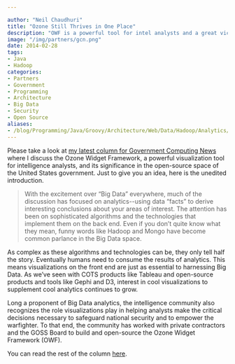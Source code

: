 ```yaml
---

author: "Neil Chaudhuri"
title: "Ozone Still Thrives in One Place"
description: "OWF is a powerful tool for intel analysts and a great victory for government open-source advocates."
image: "/img/partners/gcn.png"
date: 2014-02-28
tags:
- Java
- Hadoop
categories: 
- Partners
- Government
- Programming
- Architecture
- Big Data
- Security
- Open Source
aliases:
- /blog/Programming/Java/Groovy/Architecture/Web/Data/Hadoop/Analytics/2014/02/28/ozone-still-thrives-in-one-place
---
```


Please take a look at [my latest column for Government Computing News](http://gcn.com/articles/2014/02/27/big-data.aspx)
where I discuss the Ozone Widget Framework, a powerful visualization tool for intelligence analysts, and its significance
in the open-source space of the United States government. Just to give you an idea, here is the unedited introduction.

> With the excitement over “Big Data” everywhere, much of the discussion has focused on analytics--using data “facts” to derive interesting conclusions about your areas of interest. The attention has been on sophisticated algorithms and the technologies that implement them on the back end. Even if you don’t quite know what they mean, funny words like Hadoop and Mongo have become common parlance in the Big Data space.


As complex as these algorithms and technologies can be, they only tell half the story. Eventually humans need to consume the results of analytics. This means visualizations on the front end are just as essential to harnessing Big Data. As we’ve seen with COTS products like Tableau and open-source products and tools like Gephi and D3, interest in cool visualizations to supplement cool analytics continues to grow.


Long a proponent of Big Data analytics, the intelligence community also recognizes the role visualizations play in helping analysts make the critical decisions necessary to safeguard national security and to empower the warfighter. To that end, the community has worked with private contractors and the GOSS Board to build and open-source the Ozone Widget Framework (OWF).


You can read the rest of the column [here](http://gcn.com/articles/2014/02/27/big-data.aspx).
